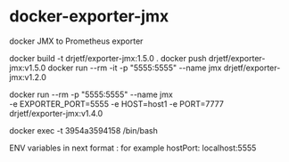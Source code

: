 # docker-exporter-jmx
docker JMX to Prometheus exporter

docker build -t drjetf/exporter-jmx:1.5.0 .
docker push drjetf/exporter-jmx:v1.5.0
docker run --rm -it -p "5555:5555" --name jmx drjetf/exporter-jmx:v1.2.0

docker run --rm -p "5555:5555" --name jmx \
-e EXPORTER_PORT=5555 -e HOST=host1 -e PORT=7777 \
drjetf/exporter-jmx:v1.4.0


docker exec -t 3954a3594158 /bin/bash


ENV variables in next format
<varibale from yaml>: <variable value>
for example
hostPort: localhost:5555
